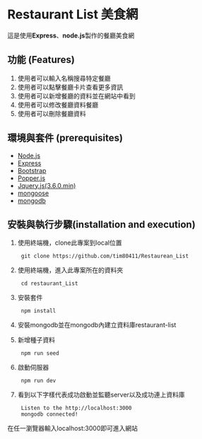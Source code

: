 # Restaurant List 美食網
這是使用**Express**、**node.js**製作的餐廳美食網

## 功能 (Features)
1. 使用者可以輸入名稱搜尋特定餐廳
2. 使用者可以點擊餐廳卡片查看更多資訊
3. 使用者可以新增餐廳的資料並在網站中看到
4. 使用者可以修改餐廳資料餐廳
5. 使用者可以刪除餐廳資料

## 環境與套件 (prerequisites)
* [Node.js](https://nodejs.org/en/)
* [Express](https://expressjs.com/)
* [Bootstrap](https://getbootstrap.com/docs/4.6/getting-started/introduction/)
* [Popper.js](https://popper.js.org/)
* [Jquery.js(3.6.0.min)](https://jquery.com/)
* [mongoose](https://mongoosejs.com/)
* [mongodb](https://www.mongodb.com/)

## 安裝與執行步驟(installation and execution)
1. 使用終端機，clone此專案到local位置


        git clone https://github.com/tim80411/Restaurean_List

2. 使用終端機，進入此專案所在的資料夾


        cd restaurant_List

3. 安裝套件


        npm install
4. 安裝mongodb並在mongodb內建立資料庫restaurant-list
5. 新增種子資料


        npm run seed

6. 啟動伺服器


        npm run dev
7. 看到以下字樣代表成功啟動並監聽server以及成功連上資料庫


        Listen to the http://localhost:3000
        mongodb connected!

在任一瀏覽器輸入localhost:3000即可進入網站


